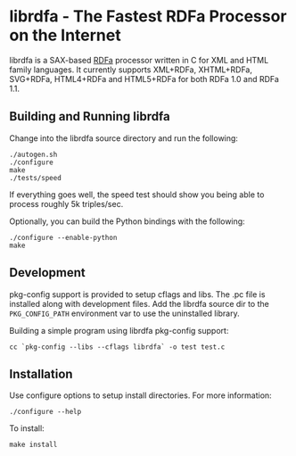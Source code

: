 librdfa - The Fastest RDFa Processor on the Internet
====================================================

librdfa is a SAX-based [RDFa] processor written in C for XML and HTML 
family languages. It currently supports XML+RDFa, XHTML+RDFa, SVG+RDFa,
HTML4+RDFa and HTML5+RDFa for both RDFa 1.0 and RDFa 1.1.

Building and Running librdfa
----------------------------

Change into the librdfa source directory and run the following:

    ./autogen.sh
    ./configure
    make
    ./tests/speed 

If everything goes well, the speed test should show you being able to
process roughly 5k triples/sec.

Optionally, you can build the Python bindings with the following:

    ./configure --enable-python
    make

Development
-----------

pkg-config support is provided to setup cflags and libs. The .pc file is
installed along with development files. Add the librdfa source dir to
the `PKG_CONFIG_PATH` environment var to use the uninstalled library.

Building a simple program using librdfa pkg-config support:

    cc `pkg-config --libs --cflags librdfa` -o test test.c

Installation
------------

Use configure options to setup install directories.  For more information:

    ./configure --help

To install:

    make install

[RDFa]: http://rdfa.info/
